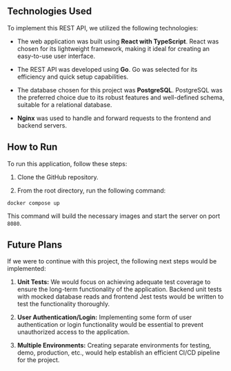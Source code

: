 ## Technologies Used

To implement this REST API, we utilized the following technologies:

- The web application was built using **React with TypeScript**. React was chosen for its lightweight framework, making it ideal for creating an easy-to-use user interface.

- The REST API was developed using **Go**. Go was selected for its efficiency and quick setup capabilities.

- The database chosen for this project was **PostgreSQL**. PostgreSQL was the preferred choice due to its robust features and well-defined schema, suitable for a relational database.

- **Nginx** was used to handle and forward requests to the frontend and backend servers.

## How to Run

To run this application, follow these steps:

1. Clone the GitHub repository.

2. From the root directory, run the following command:

```
docker compose up
```

This command will build the necessary images and start the server on port `8080`.

## Future Plans

If we were to continue with this project, the following next steps would be implemented:

1. **Unit Tests:** We would focus on achieving adequate test coverage to ensure the long-term functionality of the application. Backend unit tests with mocked database reads and frontend Jest tests would be written to test the functionality thoroughly.

2. **User Authentication/Login:** Implementing some form of user authentication or login functionality would be essential to prevent unauthorized access to the application.

3. **Multiple Environments:** Creating separate environments for testing, demo, production, etc., would help establish an efficient CI/CD pipeline for the project.
